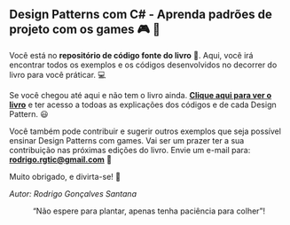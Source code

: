 ## Design Patterns com C# - Aprenda padrões de projeto com os games :video_game: :space_invader: 


Você está no **repositório de código fonte do livro** :closed_book:. Aqui, você irá encontrar todos os exemplos e os códigos desenvolvidos no decorrer do livro para você práticar. :computer:


Se você chegou até aqui e não tem o livro ainda. **[Clique aqui para ver o livro](https://www.casadocodigo.com.br/products/livro-design-paterns-csharp)**
e ter acesso a todoas as explicações dos códigos e de cada Design Pattern. :smiley:


Você também pode contribuir e sugerir outros exemplos que seja possível ensinar Design Patterns com games. Vai ser um prazer ter a sua contribuição nas próximas edições do livro. Envie um e-mail para: **rodrigo.rgtic@gmail.com** :email:


Muito obrigado, e divirta-se! :rocket:


_Autor: Rodrigo Gonçalves Santana_
<p align="center">“Não espere para plantar, apenas tenha paciência para colher”!</p>


